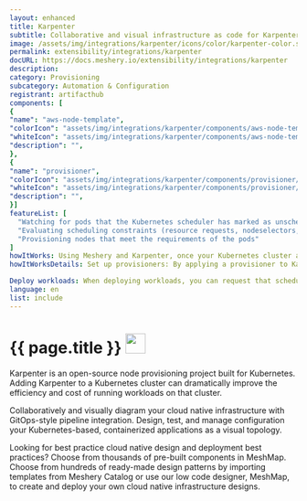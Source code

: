 ```yaml
---
layout: enhanced
title: Karpenter
subtitle: Collaborative and visual infrastructure as code for Karpenter
image: /assets/img/integrations/karpenter/icons/color/karpenter-color.svg
permalink: extensibility/integrations/karpenter
docURL: https://docs.meshery.io/extensibility/integrations/karpenter
description: 
category: Provisioning
subcategory: Automation & Configuration
registrant: artifacthub
components: [
{
"name": "aws-node-template",
"colorIcon": "assets/img/integrations/karpenter/components/aws-node-template/icons/color/aws-node-template-color.svg",
"whiteIcon": "assets/img/integrations/karpenter/components/aws-node-template/icons/white/aws-node-template-white.svg",
"description": "",
},
{
"name": "provisioner",
"colorIcon": "assets/img/integrations/karpenter/components/provisioner/icons/color/provisioner-color.svg",
"whiteIcon": "assets/img/integrations/karpenter/components/provisioner/icons/white/provisioner-white.svg",
"description": "",
}]
featureList: [
  "Watching for pods that the Kubernetes scheduler has marked as unschedulable",
  "Evaluating scheduling constraints (resource requests, nodeselectors, affinities, tolerations, and topology spread constraints) requested by the pods",
  "Provisioning nodes that meet the requirements of the pods"
]
howItWorks: Using Meshery and Karpenter, once your Kubernetes cluster and the Karpenter controller are up and running
howItWorksDetails: Set up provisioners: By applying a provisioner to Karpenter, you can configure constraints on node provisioning and set timeout values for node expiry or Kubelet configuration values. 

Deploy workloads: When deploying workloads, you can request that scheduling constraints be met to direct which nodes Karpenter provisions for those workloads. 
language: en
list: include
---
```

<h1>{{ page.title }} <img src="{{ page.image }}" style="width: 35px; height: 35px;" /></h1>

<p>
Karpenter is an open-source node provisioning project built for Kubernetes. Adding Karpenter to a Kubernetes cluster can dramatically improve the efficiency and cost of running workloads on that cluster.
</p>
<p>
    Collaboratively and visually diagram your cloud native infrastructure with GitOps-style pipeline integration. Design, test, and manage configuration your Kubernetes-based, containerized applications as a visual topology.
</p>
<p>
    Looking for best practice cloud native design and deployment best practices? Choose from thousands of pre-built components in MeshMap. Choose from hundreds of ready-made design patterns by importing templates from Meshery Catalog or use our low code designer, MeshMap, to create and deploy your own cloud native infrastructure designs.
</p>
